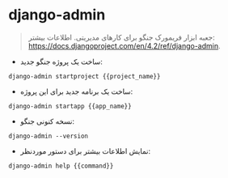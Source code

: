# django-admin

> جعبه ابزار فریمورک جنگو برای کارهای مدیریتی.
> اطلاعات بیشتر: <https://docs.djangoproject.com/en/4.2/ref/django-admin>.

- ساخت یک پروژه جنگو جدید:

`django-admin startproject {{project_name}}`

- ساخت یک برنامه جدید برای این پروژه:

`django-admin startapp {{app_name}}`

- نسخه کنونی جنگو:

`django-admin --version`

- نمایش اطلاعات بیشتر برای دستور موردنظر:

`django-admin help {{command}}`
